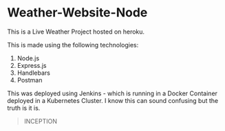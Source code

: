 # Weather-Website-Node
This is a Live Weather Project hosted on heroku. 

This is made using the following technologies:
1. Node.js
2. Express.js
3. Handlebars
4. Postman

This was deployed using Jenkins - which is running in a Docker Container deployed in a Kubernetes Cluster. I know this can sound confusing but the truth is it is.

> INCEPTION
